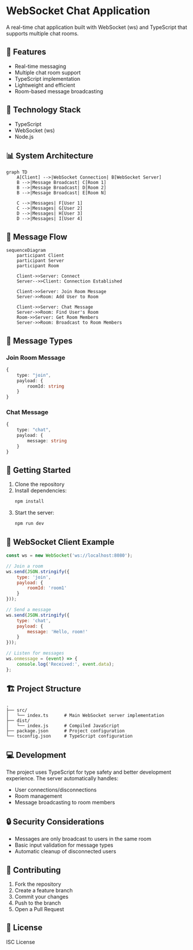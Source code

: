 # WebSocket Chat Application

A real-time chat application built with WebSocket (ws) and TypeScript that supports multiple chat rooms.

## 🌟 Features

- Real-time messaging
- Multiple chat room support
- TypeScript implementation
- Lightweight and efficient
- Room-based message broadcasting

## 🔧 Technology Stack

- TypeScript
- WebSocket (ws)
- Node.js

## 📊 System Architecture

```mermaid
graph TD
    A[Client] -->|WebSocket Connection| B[WebSocket Server]
    B -->|Message Broadcast| C[Room 1]
    B -->|Message Broadcast| D[Room 2]
    B -->|Message Broadcast| E[Room N]
    
    C -->|Messages| F[User 1]
    C -->|Messages| G[User 2]
    D -->|Messages| H[User 3]
    D -->|Messages| I[User 4]
```

## 🔄 Message Flow

```mermaid
sequenceDiagram
    participant Client
    participant Server
    participant Room

    Client->>Server: Connect
    Server-->>Client: Connection Established
    
    Client->>Server: Join Room Message
    Server->>Room: Add User to Room
    
    Client->>Server: Chat Message
    Server->>Room: Find User's Room
    Room->>Server: Get Room Members
    Server->>Room: Broadcast to Room Members
```

## 📝 Message Types

### Join Room Message
```typescript
{
    type: "join",
    payload: {
        roomId: string
    }
}
```

### Chat Message
```typescript
{
    type: "chat",
    payload: {
        message: string
    }
}
```

## 🚀 Getting Started

1. Clone the repository
2. Install dependencies:
   ```bash
   npm install
   ```
3. Start the server:
   ```bash
   npm run dev
   ```

## 📡 WebSocket Client Example

```javascript
const ws = new WebSocket('ws://localhost:8080');

// Join a room
ws.send(JSON.stringify({
    type: 'join',
    payload: {
        roomId: 'room1'
    }
}));

// Send a message
ws.send(JSON.stringify({
    type: 'chat',
    payload: {
        message: 'Hello, room!'
    }
}));

// Listen for messages
ws.onmessage = (event) => {
    console.log('Received:', event.data);
};
```

## 🏗️ Project Structure

```
.
├── src/
│   └── index.ts      # Main WebSocket server implementation
├── dist/
│   └── index.js      # Compiled JavaScript
├── package.json      # Project configuration
└── tsconfig.json     # TypeScript configuration
```

## 💻 Development

The project uses TypeScript for type safety and better development experience. The server automatically handles:

- User connections/disconnections
- Room management
- Message broadcasting to room members

## 🔒 Security Considerations

- Messages are only broadcast to users in the same room
- Basic input validation for message types
- Automatic cleanup of disconnected users

## 🤝 Contributing

1. Fork the repository
2. Create a feature branch
3. Commit your changes
4. Push to the branch
5. Open a Pull Request

## 📄 License

ISC License
